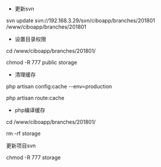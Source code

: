 * 更新svn

svn update svn://192.168.3.29/svn/ciboapp/branches/201801 /www/ciboapp/branches/201801

* 设置目录权限

cd /www/ciboapp/branches/201801/

chmod -R 777 public storage

* 清理缓存

php artisan config:cache  --env=production

php artisan route:cache 



* php编译缓存

cd /www/ciboapp/branches/201801/

rm -rf storage

更新项目svn

 chmod -R 777 storage

